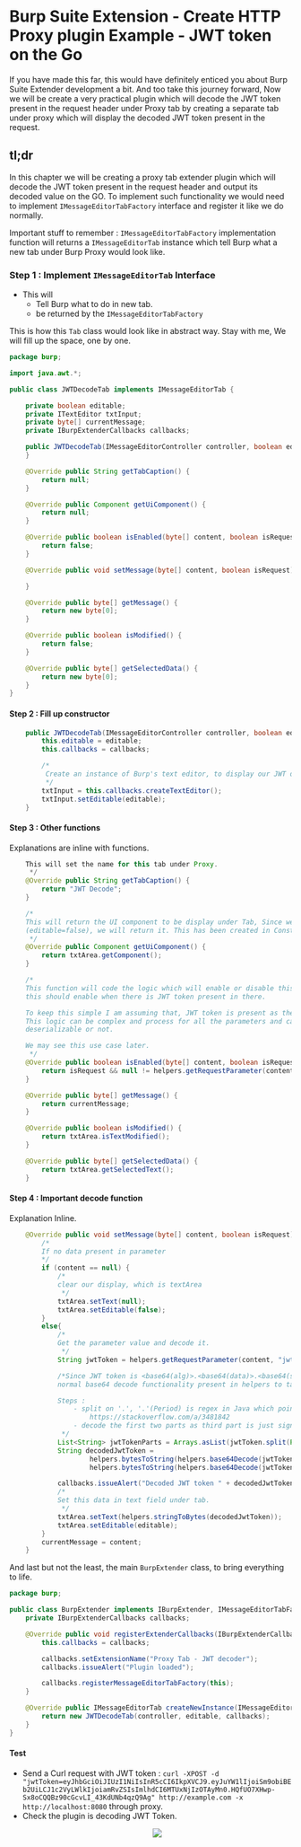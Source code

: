 # Burp Suite Extension - Create HTTP Proxy plugin Example - JWT token on the Go

If you have made this far, this would have definitely enticed you about Burp Suite Extender development a bit. And too take this journey forward, Now we will be create a very practical plugin which will decode the JWT token present in the request header under Proxy tab by creating a separate tab under proxy which will display the decoded JWT token present in the request.

## tl;dr
In this chapter we will be creating a proxy tab extender plugin which will decode the JWT token present in the request header and output its decoded value on the GO. To implement such functionality we would need to implement `IMessageEditorTabFactory` interface and register it like we do normally.

Important stuff to remember : `IMessageEditorTabFactory` implementation function will returns a `IMessageEditorTab` instance which tell Burp what a new tab under Burp Proxy would look like.

### Step 1 : Implement `IMessageEditorTab` Interface
- This will
    - Tell Burp what to do in new tab.
    - be returned by the `IMessageEditorTabFactory`

This is how this `Tab` class would look like in abstract way. Stay with me, We will fill up the space, one by one.

```java
package burp;

import java.awt.*;

public class JWTDecodeTab implements IMessageEditorTab {

    private boolean editable;
    private ITextEditor txtInput;
    private byte[] currentMessage;
    private IBurpExtenderCallbacks callbacks;

    public JWTDecodeTab(IMessageEditorController controller, boolean editable) {
    }

    @Override public String getTabCaption() {
        return null;
    }

    @Override public Component getUiComponent() {
        return null;
    }

    @Override public boolean isEnabled(byte[] content, boolean isRequest) {
        return false;
    }

    @Override public void setMessage(byte[] content, boolean isRequest) {

    }

    @Override public byte[] getMessage() {
        return new byte[0];
    }

    @Override public boolean isModified() {
        return false;
    }

    @Override public byte[] getSelectedData() {
        return new byte[0];
    }
}
```
#### Step 2 : Fill up constructor

```java
    public JWTDecodeTab(IMessageEditorController controller, boolean editable, IBurpExtenderCallbacks callbacks) {
        this.editable = editable;
        this.callbacks = callbacks;

        /*
         Create an instance of Burp's text editor, to display our JWT decode data.
         */
        txtInput = this.callbacks.createTextEditor();
        txtInput.setEditable(editable);
    }
```

#### Step 3 : Other functions
Explanations are inline with functions.

```java
    This will set the name for this tab under Proxy.
     */
    @Override public String getTabCaption() {
        return "JWT Decode";
    }
```

```java
    /*
    This will return the UI component to be display under Tab, Since we just want to display the text-editor
    (editable=false), we will return it. This has been created in Constructor.
     */
    @Override public Component getUiComponent() {
        return txtArea.getComponent();
    }

    /*
    This function will code the logic which will enable or disable this Tab. So since this is JWT decode tab plugin
    this should enable when there is JWT token present in there.

    To keep this simple I am assuming that, JWT token is present as the part of parameter name `jwtToken`.
    This logic can be complex and process for all the parameters and can check if there is any field with data JWT
    deserializable or not.

    We may see this use case later.
     */
    @Override public boolean isEnabled(byte[] content, boolean isRequest) {
        return isRequest && null != helpers.getRequestParameter(content, "jwtToken");
    }
```

```java
    @Override public byte[] getMessage() {
        return currentMessage;
    }

    @Override public boolean isModified() {
        return txtArea.isTextModified();
    }

    @Override public byte[] getSelectedData() {
        return txtArea.getSelectedText();
    }
```

#### Step 4 : Important decode function
Explanation Inline.
```java
    @Override public void setMessage(byte[] content, boolean isRequest) {
        /*
        If no data present in parameter
        */
        if (content == null) {
            /*
            clear our display, which is textArea
             */
            txtArea.setText(null);
            txtArea.setEditable(false);
        }
        else{
            /*
            Get the parameter value and decode it.
             */
            String jwtToken = helpers.getRequestParameter(content, "jwtToken").getValue();

            /*Since JWT token is <base64(alg)>.<base64(data)>.<base64(signature)> in simple terms, so we can use
            normal base64 decode functionality present in helpers to take this out data in plain text fmt.

            Steps :
                - split on '.', '.'(Period) is regex in Java which points to all chars so make sure you use patterns.
                    https://stackoverflow.com/a/3481842
                - decode the first two parts as third part is just signature.
             */
            List<String> jwtTokenParts = Arrays.asList(jwtToken.split(Pattern.quote(".")));
            String decodedJwtToken =
                    helpers.bytesToString(helpers.base64Decode(jwtTokenParts.get(0))) +"\r\n" +
                    helpers.bytesToString(helpers.base64Decode(jwtTokenParts.get(1)));

            callbacks.issueAlert("Decoded JWT token " + decodedJwtToken);
            /*
            Set this data in text field under tab.
             */
            txtArea.setText(helpers.stringToBytes(decodedJwtToken));
            txtArea.setEditable(editable);
        }
        currentMessage = content;
    }
```

And last but not the least, the main `BurpExtender` class, to bring everything to life.
```java
package burp;

public class BurpExtender implements IBurpExtender, IMessageEditorTabFactory{
    private IBurpExtenderCallbacks callbacks;

    @Override public void registerExtenderCallbacks(IBurpExtenderCallbacks callbacks) {
        this.callbacks = callbacks;

        callbacks.setExtensionName("Proxy Tab - JWT decoder");
        callbacks.issueAlert("Plugin loaded");

        callbacks.registerMessageEditorTabFactory(this);
    }

    @Override public IMessageEditorTab createNewInstance(IMessageEditorController controller, boolean editable) {
        return new JWTDecodeTab(controller, editable, callbacks);
    }
}

```
#### Test
- Send a Curl request with JWT token : `curl -XPOST -d "jwtToken=eyJhbGciOiJIUzI1NiIsInR5cCI6IkpXVCJ9.eyJuYW1lIjoiSm9obiBEb2UiLCJ1c2VyLWlkIjoiamRvZSIsImlhdCI6MTUxNjIzOTAyMn0.HQfUO7XHwp-Sx8oCQQBz90cGcvLI_43KdUNb4qzQ9Ag" http://example.com -x http://localhost:8080` through proxy.
- Check the plugin is decoding JWT Token.
    <p align=center>
        <image src="../../static/images/chapter7/file1.png" />
    </p>
